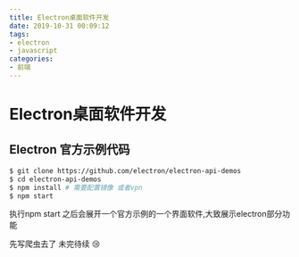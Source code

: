 ```yaml
---
title: Electron桌面软件开发
date: 2019-10-31 00:09:12
tags:
- electron
- javascript
categories:
- 前端
---
```


# Electron桌面软件开发

## Electron 官方示例代码

```bash
$ git clone https://github.com/electron/electron-api-demos
$ cd electron-api-demos
$ npm install # 需要配置镜像 或者vpn
$ npm start
```

执行npm start 之后会展开一个官方示例的一个界面软件,大致展示electron部分功能



先写爬虫去了 未完待续 :cry:

<!--more-->



